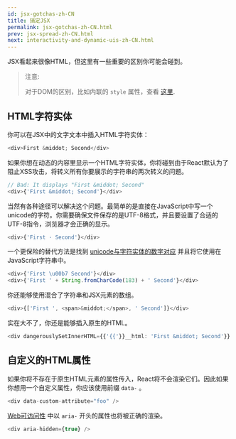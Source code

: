 ```yaml
---
id: jsx-gotchas-zh-CN
title: 搞定JSX
permalink: jsx-gotchas-zh-CN.html
prev: jsx-spread-zh-CN.html
next: interactivity-and-dynamic-uis-zh-CN.html
---
```


JSX看起来很像HTML，但这里有一些重要的区别你可能会碰到。

> 注意:
>
> 对于DOM的区别，比如内联的 `style` 属性，查看 [这里](/react/docs/dom-differences.html).

## HTML字符实体

你可以在JSX中的文字文本中插入HTML字符实体：

```javascript
<div>First &middot; Second</div>
```

如果你想在动态的内容里显示一个HTML字符实体，你将碰到由于React默认为了阻止XSS攻击，将转义所有你要展示的字符串的两次转义的问题。

```javascript
// Bad: It displays "First &middot; Second"
<div>{'First &middot; Second'}</div>
```

当然有各种途径可以解决这个问题。最简单的是直接在JavaScript中写一个unicode的字符。你需要确保文件保存的是UTF-8格式，并且要设置了合适的UTF-8指令，浏览器才会正确的显示。

```javascript
<div>{'First · Second'}</div>
```

一个更保险的替代方法是找到 [unicode与字符实体的数字对应](http://www.fileformat.info/info/unicode/char/b7/index.htm) 并且将它使用在JavaScript字符串中。

```javascript
<div>{'First \u00b7 Second'}</div>
<div>{'First ' + String.fromCharCode(183) + ' Second'}</div>
```

你还能够使用混合了字符串和JSX元素的数组。

```javascript
<div>{['First ', <span>&middot;</span>, ' Second']}</div>
```

实在大不了，你还是能够插入原生的HTML。

```javascript
<div dangerouslySetInnerHTML={{'{{'}}__html: 'First &middot; Second'}} />
```


## 自定义的HTML属性

如果你将不存在于原生HTML元素的属性传入，React将不会渲染它们。因此如果你想用一个自定义属性，你应该使用前缀 `data-` 。

```javascript
<div data-custom-attribute="foo" />
```

[Web可访问性](http://www.w3.org/WAI/intro/aria) 中以 `aria-` 开头的属性也将被正确的渲染。

```javascript
<div aria-hidden={true} />
```
